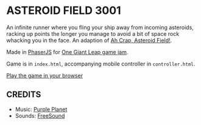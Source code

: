 # ASTEROID FIELD 3001

An infinite runner where you fling your ship away from incoming asteroids, racking up points the longer you manage to avoid a bit of space rock whacking you in the face. An adaption of [Ah Crap, Asteroid Field!](https://github.com/neromaki/ah-crap-asteroid-field).

Made in [PhaserJS](https://phaser.io/) for [One Giant Leap game jam](https://onegiantleap-leicester.co.uk/gamejam).

Game is in `index.html`, accompanying mobile controller in `controller.html`.

[Play the game in your browser](https://neromaki.github.io/asteroid-field)


## CREDITS
* Music: [Purple Planet](https://www.purple-planet.com)
* Sounds: [FreeSound](https://freesound.org/)
